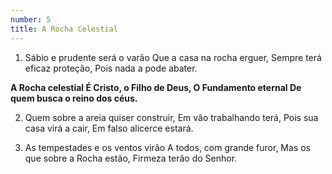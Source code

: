 ```yaml
---
number: 5
title: A Rocha Celestial
---
```


1. Sábio e prudente será o varão
Que a casa na rocha erguer,
Sempre terá eficaz proteção,
Pois nada a pode abater.

__A Rocha celestial
É Cristo, o Filho de Deus,
O Fundamento eternal
De quem busca o reino dos céus.__

2. Quem sobre a areia quiser construir,
Em vão trabalhando terá,
Pois sua casa virá a cair,
Em falso alicerce estará.

3. As tempestades e os ventos virão
A todos, com grande furor,
Mas os que sobre a Rocha estão,
Firmeza terão do Senhor.
